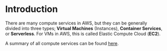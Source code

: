 # Introduction

There are many compute services in AWS, but they can be generally divided into three types; **Virtual Machines** (Instances), **Container Services**, or **Serverless**. For VMs in AWS, this is called Elastic Compute Cloud (**EC2**).

A summary of all compute services can be found [here](https://aws.amazon.com/products/compute/).